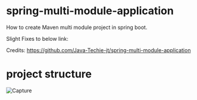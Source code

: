 # spring-multi-module-application
How to create Maven multi module project in spring boot. 

Slight Fixes to below link: 

Credits: https://github.com/Java-Techie-jt/spring-multi-module-application
# project structure
![Capture](https://user-images.githubusercontent.com/25712816/66276099-28065280-e8ad-11e9-8d03-1ffa17e340b2.PNG)

